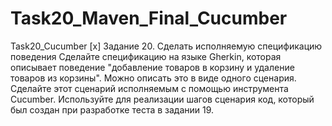 # Task20_Maven_Final_Cucumber
Task20_Cucumber
[x] Задание 20. Сделать исполняемую спецификацию поведения
Сделайте спецификацию на языке Gherkin, которая описывает поведение "добавление товаров в корзину и удаление товаров из корзины". Можно описать это в виде одного сценария. Сделайте этот сценарий исполняемым с помощью инструмента Cucumber. Используйте для реализации шагов сценария код, который был создан при разработке теста в задании 19.